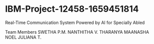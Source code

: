 # IBM-Project-12458-1659451814
Real-Time Communication System Powered by AI for Specially Abled


Team Members
    SWETHA P.M.
    NANTHITHA V.
    THARANYA MAANASHA
    NOEL JULIANA T.
